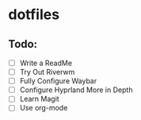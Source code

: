 # dotfiles

## Todo:
- [ ] Write a ReadMe
- [ ] Try Out Riverwm
- [ ] Fully Configure Waybar
- [ ] Configure Hyprland More in Depth
- [ ] Learn Magit
- [ ] Use org-mode
